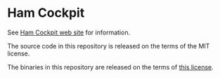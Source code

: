 # Ham Cockpit

See [Ham Cockpit web site](https://ve3nea.github.io/HamCockpit/) for information.

The source code in this repository is released on the terms of the MIT license.

The binaries in this repository are released on the terms of 
[this license](Release/License.txt).
